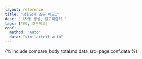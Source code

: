 ```yaml
---
layout: reference
title: "상한금궤 조문 비교1"
desc: "〔자동 생성, 알고리즘1〕"
tags: [자동, 조문비교]
conf:
  method: "Auto"
  data: "similartext_auto"
---
```


{% include compare_body_total.md data_src=page.conf.data %}
